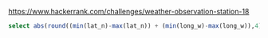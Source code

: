https://www.hackerrank.com/challenges/weather-observation-station-18

```SQL
select abs(round((min(lat_n)-max(lat_n)) + (min(long_w)-max(long_w)),4)) from station;
```

